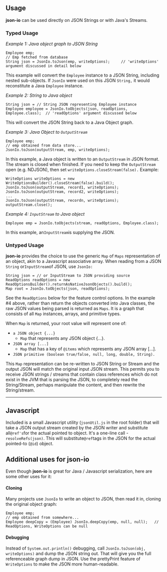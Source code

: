 ## Usage
**json-io** can be used directly on JSON Strings or with Java's Streams.

### Typed Usage

_Example 1: Java object graph to JSON String_

    Employee emp;
    // Emp fetched from database
    String json = JsonIo.toJson(emp, writeOptions);     // 'writeOptions' argument discussed in detail below

This example will convert the `Employee` instance to a JSON String, including nested sub-objects.  If `JsonIo` were used on this JSON `String,`
it would reconstitute a Java `Employee` instance.

_Example 2: String to Java object_

    String json = // String JSON representing Employee instance
    Employee employee = JsonIo.toObjects(json, readOptions, Employee.class);  // 'readOptions' argument discussed below

This will convert the JSON String back to a Java Object graph.

_Example 3: Java Object to `OutputStream`_

    Employee emp;
    // emp obtained from data store...
    JsonIo.toJson(outputStream, emp, writeOptions);       

In this example, a Java object is written to an `OutputStream` in JSON format.  The stream is closed when finished.  If
you need to keep the `OutputStream` open (e.g. NDJSON), then set `writeOptions.closeStream(false).` Example:

    WriteOptions writeOptions = new WriteOptionsBuilder().closeStream(false).build();
    JsonIo.toJson(outputStream, record1, writeOptions);    
    JsonIo.toJson(outputStream, record2, writeOptions);
    ...
    JsonIo.toJson(outputStream, recordn, writeOptions);
    outputStream.close();


_Example 4: `InputStream` to Java object_

    Employee emp = JsonIo.toObjects(stream, readOptions, Employee.class);

In this example, an`InputStream`is supplying the JSON.

### Untyped Usage
**json-io** provides the choice to use the generic `Map` of `Maps` representation of an object, akin to a Javascript
associative array.  When reading from a JSON `String` or`InputStream`of JSON, use `JsonIo:`

    String json = // or InputStream to JSON providing source
    ReadOptions readOptions = new ReadOptionsBuilder().returnAsNativeJsonObjects().build();
    Map root = JsonIo.toObjects(json, readOptions);    

See the `ReadOptions` below for the feature control options.  In the example #4 above, rather than return the objects
converted into Java classes, the raw JSON values being parsed is returned as `Maps`.  It is a graph that consists of
all `Map` instances, arrays, and primitive types.  

When `Map` is returned, your root value will represent one of:
* `a JSON object {...}`
  * `Map` that represents any JSON object {...}.
* `JSON array [...]`
  * `Map` that has a key of `@items` which represents any JSON array [...].
* `JSON primitive (boolean true/false, null, long, double, String).`

This `Map` representation can be re-written to JSON String or Stream and the output JSON will match the
original input JSON stream.  This permits you to receive JSON strings / streams that contain class references which
do not exist in the JVM that is parsing the JSON, to completely read the String/Stream, perhaps manipulate the content,
and then rewrite the String/stream.

---
## Javascript
Included is a small Javascript utility (`jsonUtil.js` in the root folder) that will take a JSON output
stream created by the JSON writer and substitute all`@ref's`for the actual pointed to object.  It's a one-line
call -`resolveRefs(json)`. This will substitute`@ref`tags in the JSON for the actual pointed-to (`@id`) object.

## Additional uses for json-io
Even though **json-io** is great for Java / Javascript serialization, here are some other uses for it:

#### Cloning
Many projects use `JsonIo` to write an object to JSON, then read it in, cloning the original object graph:

    Employee emp;
    // emp obtained from somewhere...
    Employee deepCopy = (Employee) JsonIo.deepCopy(emp, null, null);   // ReadOptions, WriteOptions can be null

#### Debugging
Instead of `System.out.println()` debugging, call `JsonIo.toJson(obj, writeOptions)` and dump the JSON
string out. That will give you the full referenceable graph dump in JSON.  Use the prettyPrint feature of `WriteOptions`
to make the JSON more human-readable.
